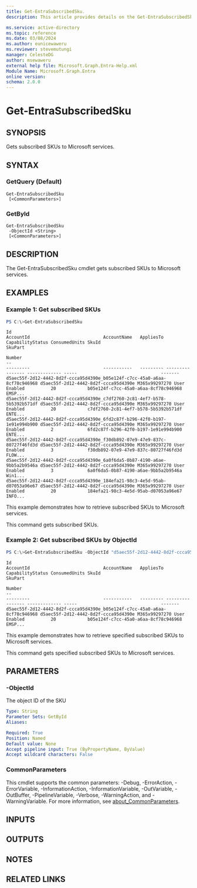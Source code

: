 ```yaml
---
title: Get-EntraSubscribedSku.
description: This article provides details on the Get-EntraSubscribedSku command.

ms.service: active-directory
ms.topic: reference
ms.date: 03/08/2024
ms.author: eunicewaweru
ms.reviewer: stevemutungi
manager: CelesteDG
author: msewaweru
external help file: Microsoft.Graph.Entra-Help.xml
Module Name: Microsoft.Graph.Entra
online version:
schema: 2.0.0
---
```


# Get-EntraSubscribedSku

## SYNOPSIS
Gets subscribed SKUs to Microsoft services.

## SYNTAX

### GetQuery (Default)
```
Get-EntraSubscribedSku 
 [<CommonParameters>]
```

### GetById
```
Get-EntraSubscribedSku 
 -ObjectId <String> 
 [<CommonParameters>]
```

## DESCRIPTION
The Get-EntraSubscribedSku cmdlet gets subscribed SKUs to Microsoft services.

## EXAMPLES

### Example 1: Get subscribed SKUs
```powershell
PS C:\>Get-EntraSubscribedSku
```
```output
Id                                                                        AccountId                            AccountName   AppliesTo CapabilityStatus ConsumedUnits SkuId                                SkuPart
                                                                                                                                                                                                           Number
--                                                                        ---------                            -----------   --------- ---------------- ------------- -----                                -------
d5aec55f-2d12-4442-8d2f-ccca95d4390e_b05e124f-c7cc-45a0-a6aa-8cf78c946968 d5aec55f-2d12-4442-8d2f-ccca95d4390e M365x99297270 User      Enabled          20            b05e124f-c7cc-45a0-a6aa-8cf78c946968 EMSP...
d5aec55f-2d12-4442-8d2f-ccca95d4390e_c7df2760-2c81-4ef7-b578-5b5392b571df d5aec55f-2d12-4442-8d2f-ccca95d4390e M365x99297270 User      Enabled          20            c7df2760-2c81-4ef7-b578-5b5392b571df ENTE...
d5aec55f-2d12-4442-8d2f-ccca95d4390e_6fd2c87f-b296-42f0-b197-1e91e994b900 d5aec55f-2d12-4442-8d2f-ccca95d4390e M365x99297270 User      Enabled          2             6fd2c87f-b296-42f0-b197-1e91e994b900 ENTE...
d5aec55f-2d12-4442-8d2f-ccca95d4390e_f30db892-07e9-47e9-837c-80727f46fd3d d5aec55f-2d12-4442-8d2f-ccca95d4390e M365x99297270 User      Enabled          3             f30db892-07e9-47e9-837c-80727f46fd3d FLOW...
d5aec55f-2d12-4442-8d2f-ccca95d4390e_6a0f6da5-0b87-4190-a6ae-9bb5a2b9546a d5aec55f-2d12-4442-8d2f-ccca95d4390e M365x99297270 User      Enabled          3             6a0f6da5-0b87-4190-a6ae-9bb5a2b9546a Win1...
d5aec55f-2d12-4442-8d2f-ccca95d4390e_184efa21-98c3-4e5d-95ab-d07053a96e67 d5aec55f-2d12-4442-8d2f-ccca95d4390e M365x99297270 User      Enabled          20            184efa21-98c3-4e5d-95ab-d07053a96e67 INFO...
```

This example demonstrates how to retrieve subscribed SKUs to Microsoft services.  

This command gets subscribed SKUs.


### Example 2: Get subscribed SKUs by ObjectId
```powershell
PS C:\>Get-EntraSubscribedSku -ObjectId "d5aec55f-2d12-4442-8d2f-ccca95d4390e_b05e124f-c7cc-45a0-a6aa-8cf78c946968"
```
```output
Id                                                                        AccountId                            AccountName   AppliesTo CapabilityStatus ConsumedUnits SkuId                                SkuPart
                                                                                                                                                                                                           Number
--                                                                        ---------                            -----------   --------- ---------------- ------------- -----                                -------
d5aec55f-2d12-4442-8d2f-ccca95d4390e_b05e124f-c7cc-45a0-a6aa-8cf78c946968 d5aec55f-2d12-4442-8d2f-ccca95d4390e M365x99297270 User      Enabled          20            b05e124f-c7cc-45a0-a6aa-8cf78c946968 EMSP...
```

This example demonstrates how to retrieve specified subscribed SKUs to Microsoft services.  

This command gets specified subscribed SKUs to Microsoft services.

## PARAMETERS

### -ObjectId
The object ID of the SKU

```yaml
Type: String
Parameter Sets: GetById
Aliases:

Required: True
Position: Named
Default value: None
Accept pipeline input: True (ByPropertyName, ByValue)
Accept wildcard characters: False
```

### CommonParameters
This cmdlet supports the common parameters: -Debug, -ErrorAction, -ErrorVariable, -InformationAction, -InformationVariable, -OutVariable, -OutBuffer, -PipelineVariable, -Verbose, -WarningAction, and -WarningVariable. For more information, see [about_CommonParameters](http://go.microsoft.com/fwlink/?LinkID=113216).

## INPUTS

## OUTPUTS

## NOTES

## RELATED LINKS
